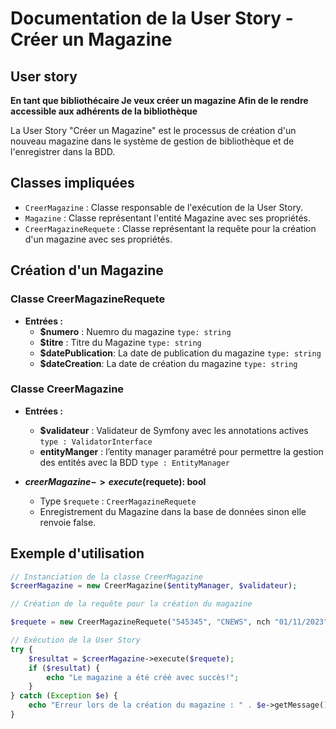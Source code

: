 # Documentation de la User Story - Créer un Magazine

## User story
**En tant que bibliothécaire
Je veux créer un magazine
Afin de le rendre accessible aux adhérents de la bibliothèque**

La User Story "Créer un Magazine" est le processus de création d'un nouveau magazine dans le système de gestion de
bibliothèque et de l'enregistrer dans la BDD.





## Classes impliquées

- `CreerMagazine` : Classe responsable de l'exécution de la User Story.
- `Magazine` : Classe représentant l'entité Magazine avec ses propriétés.
- `CreerMagazineRequete` : Classe représentant la requête pour la création d'un magazine avec ses propriétés.

## Création d'un Magazine

### Classe CreerMagazineRequete

- **Entrées :**
  - **$numero** : Nuemro du magazine  `type: string`
  - **$titre** : Titre du Magazine `type: string`
  - **$datePublication**: La date de publication du magazine `type: string`
  - **$dateCreation**: La date de création du magazine `type: string`


### Classe CreerMagazine

- **Entrées :**
  - **$validateur** : Validateur de Symfony avec les annotations actives  `type : ValidatorInterface`
  - **entityManger** : l’entity manager paramétré pour permettre la gestion des entités avec la BDD  `type : EntityManager`

- **$creerMagazine->execute($requete): bool**
  - Type `$requete` : `CreerMagazineRequete`
  - Enregistrement du Magazine dans la base de données sinon elle renvoie false.

## Exemple d'utilisation

```php
// Instanciation de la classe CreerMagazine
$creerMagazine = new CreerMagazine($entityManager, $validateur);

// Création de la requête pour la création du magazine

$requete = new CreerMagazineRequete("545345", "CNEWS", nch "01/11/2023", "31/10/2023");

// Exécution de la User Story
try {
    $resultat = $creerMagazine->execute($requete);
    if ($resultat) {
        echo "Le magazine a été créé avec succès!";
    }
} catch (Exception $e) {
    echo "Erreur lors de la création du magazine : " . $e->getMessage();
}
